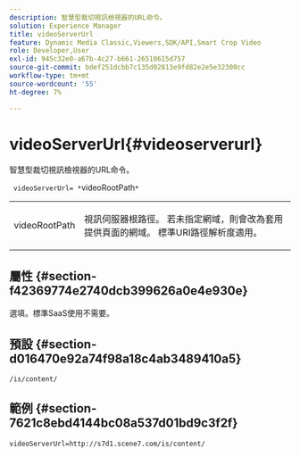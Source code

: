 ```yaml
---
description: 智慧型裁切視訊檢視器的URL命令。
solution: Experience Manager
title: videoServerUrl
feature: Dynamic Media Classic,Viewers,SDK/API,Smart Crop Video
role: Developer,User
exl-id: 945c32e0-a67b-4c27-b661-26510615d757
source-git-commit: bdef251dcbb7c135d02813e9fd82e2e5e32300cc
workflow-type: tm+mt
source-wordcount: '55'
ht-degree: 7%

---
```


# videoServerUrl{#videoserverurl}

智慧型裁切視訊檢視器的URL命令。

` videoServerUrl= *`videoRootPath`*`

<table id="table_C616483932C2482CA9794DDD7313FD7C"> 
 <tbody> 
  <tr> 
   <td colname="col1"> <p> <span class="codeph"> <span class="varname"> videoRootPath</span> </span> </p> </td> 
   <td colname="col2"> <p> 視訊伺服器根路徑。 若未指定網域，則會改為套用提供頁面的網域。 標準URI路徑解析度適用。 </p> </td> 
  </tr> 
 </tbody> 
</table>

## 屬性 {#section-f42369774e2740dcb399626a0e4e930e}

選填。標準SaaS使用不需要。

## 預設 {#section-d016470e92a74f98a18c4ab3489410a5}

`/is/content/`

## 範例 {#section-7621c8ebd4144bc08a537d01bd9c3f2f}

```
videoServerUrl=http://s7d1.scene7.com/is/content/
```
